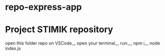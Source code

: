 # repo-express-app
Project STIMIK repository
========================
open this folder repo on VSCode__
open your terminal__
run:__
npm i__
node index.js

